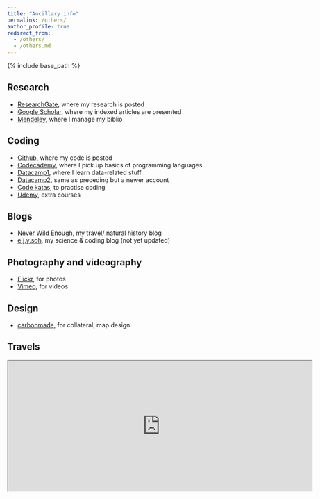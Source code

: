 ```yaml
---
title: "Ancillary info"
permalink: /others/
author_profile: true
redirect_from: 
  - /others/
  - /others.md
---
```


{% include base_path %}


## Research
- [ResearchGate](http://www.researchgate.net/profile/Eunice_Soh2), where my research is posted
- [Google Scholar](https://scholar.google.com/citations?user=8tnjlIUAAAAJ), where my indexed articles are presented
- [Mendeley](https://www.mendeley.com/profiles/eunice-soh3/), where I manage my biblio

## Coding
- [Github](https://www.github.com/eunices), where my code is posted
- [Codecademy](https://www.codecademy.com/ejysoh), where I pick up basics of programming languages
- [Datacamp1]( https://www.datacamp.com/profile/eunicesjy), where I learn data-related stuff
- [Datacamp2](https://www.datacamp.com/profile/ejysoh), same as preceding but a newer account
- [Code katas](https://www.codewars.com/users/eunix), to practise coding
- [Udemy](https://www.udemy.com/user/eunice-soh/), extra courses

## Blogs
- [Never Wild Enough](https://neverwildenough.blogspot.sg), my travel/ natural history blog
- [e.j.y.soh](https://medium.com/@e.j.y.soh), my science & coding blog (not yet updated)

## Photography and videography
- [Flickr](http://www.flickr.com/photos/crazyme/), for photos
- [Vimeo](https://vimeo.com/eunicesjy), for videos

## Design
- [carbonmade](http://eunice.carbonmade.com), for collateral, map design

## Travels 
<iframe src="https://www.google.com/maps/d/embed?mid=1MmLw-ZktRAwyLV7OwWh6U2StXrnVw1od&hl=en" width="700" height="300"></iframe>
